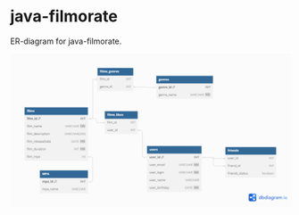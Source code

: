 # java-filmorate

ER-diagram for java-filmorate.

![ER-diagram for java-filmorate](/images/filmoratedb.png)
